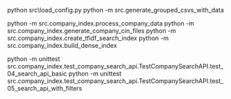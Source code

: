 python src\load_config.py
python -m src.generate_grouped_csvs_with_data

python -m src.company_index.process_company_data
python -m src.company_index.generate_company_cin_files
python -m src.company_index.create_tfidf_search_index
python -m src.company_index.build_dense_index

python -m unittest src.company_index.test_company_search_api.TestCompanySearchAPI.test_04_search_api_basic
python -m unittest src.company_index.test_company_search_api.TestCompanySearchAPI.test_05_search_api_with_filters


